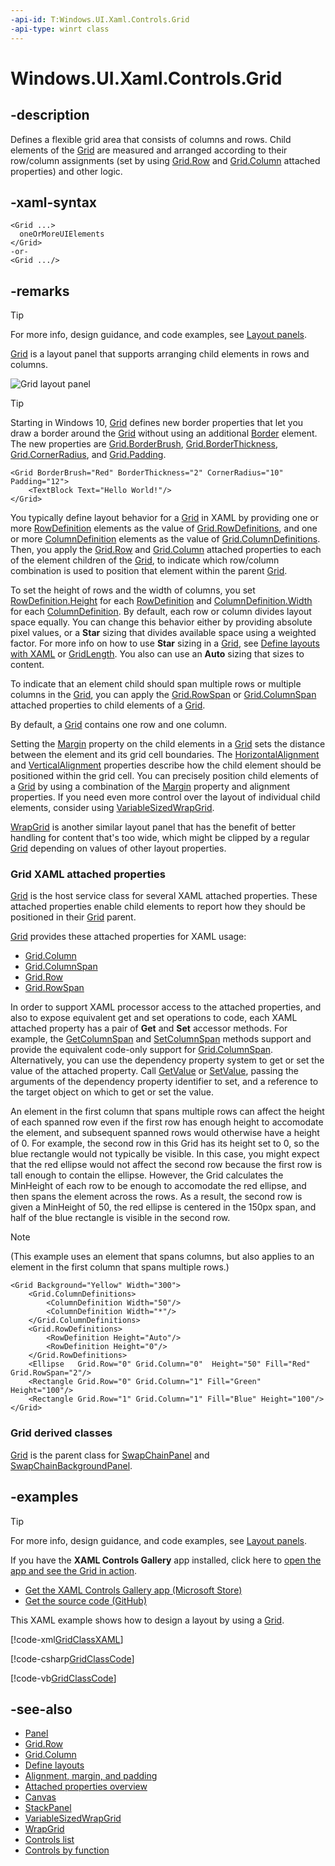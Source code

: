 ```yaml
---
-api-id: T:Windows.UI.Xaml.Controls.Grid
-api-type: winrt class
---
```


<!-- Class syntax.
public class Grid : Windows.UI.Xaml.Controls.Panel, Windows.UI.Xaml.Controls.IGrid, Windows.UI.Xaml.Controls.IGrid2
-->

# Windows.UI.Xaml.Controls.Grid

## -description
Defines a flexible grid area that consists of columns and rows. Child elements of the [Grid](grid.md) are measured and arranged according to their row/column assignments (set by using [Grid.Row](grid_row.md) and [Grid.Column](grid_column.md) attached properties) and other logic.

## -xaml-syntax
```xaml
<Grid ...>
  oneOrMoreUIElements
</Grid>
-or-
<Grid .../>
```


## -remarks

> [!TIP]
> For more info, design guidance, and code examples, see [Layout panels](/windows/uwp/design/layout/layout-panels#grid).

[Grid](grid.md) is a layout panel that supports arranging child elements in rows and columns.

<img alt="Grid layout panel" src="images/controls/Grid.png" />

> [!TIP]
> Starting in Windows 10, [Grid](grid.md) defines new border properties that let you draw a border around the [Grid](grid.md) without using an additional [Border](border.md) element. The new properties are [Grid.BorderBrush](grid_borderbrush.md), [Grid.BorderThickness](grid_borderthickness.md), [Grid.CornerRadius](grid_cornerradius.md), and [Grid.Padding](grid_padding.md).



```xaml
<Grid BorderBrush="Red" BorderThickness="2" CornerRadius="10" Padding="12">
    <TextBlock Text="Hello World!"/>
</Grid>
```



You typically define layout behavior for a [Grid](grid.md) in XAML by providing one or more [RowDefinition](rowdefinition.md) elements as the value of [Grid.RowDefinitions](grid_rowdefinitions.md), and one or more [ColumnDefinition](columndefinition.md) elements as the value of [Grid.ColumnDefinitions](grid_columndefinitions.md). Then, you apply the [Grid.Row](grid_row.md) and [Grid.Column](grid_column.md) attached properties to each of the element children of the [Grid](grid.md), to indicate which row/column combination is used to position that element within the parent [Grid](grid.md).

To set the height of rows and the width of columns, you set [RowDefinition.Height](rowdefinition_height.md) for each [RowDefinition](rowdefinition.md) and [ColumnDefinition.Width](columndefinition_width.md) for each [ColumnDefinition](columndefinition.md). By default, each row or column divides layout space equally. You can change this behavior either by providing absolute pixel values, or a **Star** sizing that divides available space using a weighted factor. For more info on how to use **Star** sizing in a [Grid](grid.md), see [Define layouts with XAML](http://msdn.microsoft.com/library/8d4e4162-1c9c-48f4-8a94-34976fb17079) or [GridLength](../windows.ui.xaml/gridlength.md). You also can use an **Auto** sizing that sizes to content.

To indicate that an element child should span multiple rows or multiple columns in the [Grid](grid.md), you can apply the [Grid.RowSpan](grid_rowspan.md) or [Grid.ColumnSpan](grid_columnspan.md) attached properties to child elements of a [Grid](grid.md).

By default, a [Grid](grid.md) contains one row and one column.

Setting the [Margin](../windows.ui.xaml/frameworkelement_margin.md) property on the child elements in a [Grid](grid.md) sets the distance between the element and its grid cell boundaries. The [HorizontalAlignment](../windows.ui.xaml/frameworkelement_horizontalalignment.md) and [VerticalAlignment](../windows.ui.xaml/frameworkelement_verticalalignment.md) properties describe how the child element should be positioned within the grid cell. You can precisely position child elements of a [Grid](grid.md) by using a combination of the [Margin](../windows.ui.xaml/frameworkelement_margin.md) property and alignment properties. If you need even more control over the layout of individual child elements, consider using [VariableSizedWrapGrid](variablesizedwrapgrid.md).

[WrapGrid](wrapgrid.md) is another similar layout panel that has the benefit of better handling for content that's too wide, which might be clipped by a regular [Grid](grid.md) depending on values of other layout properties.

### Grid XAML attached properties

[Grid](grid.md) is the host service class for several XAML attached properties. These attached properties enable child elements to report how they should be positioned in their [Grid](grid.md) parent.

[Grid](grid.md) provides these attached properties for XAML usage: 
+ [Grid.Column](grid_column.md)
+ [Grid.ColumnSpan](grid_columnspan.md)
+ [Grid.Row](grid_row.md)
+ [Grid.RowSpan](grid_rowspan.md)


In order to support XAML processor access to the attached properties, and also to expose equivalent get and set operations to code, each XAML attached property has a pair of **Get** and **Set** accessor methods. For example, the [GetColumnSpan](grid_getcolumnspan_1507379653.md) and [SetColumnSpan](grid_setcolumnspan_1865339609.md) methods support and provide the equivalent code-only support for [Grid.ColumnSpan](grid_columnspan.md). Alternatively, you can use the dependency property system to get or set the value of the attached property. Call [GetValue](../windows.ui.xaml/dependencyobject_getvalue_1188551207.md) or [SetValue](../windows.ui.xaml/dependencyobject_setvalue_52578133.md), passing the arguments of the dependency property identifier to set, and a reference to the target object on which to get or set the value.

An element in the first column that spans multiple rows can affect the height of each spanned row even if the first row has enough height to accomodate the element, and subsequent spanned rows would otherwise have a height of 0. For example, the second row in this Grid has its height set to 0, so the blue rectangle would not typically be visible. In this case, you might expect that the red ellipse would not affect the second row because the first row is tall enough to contain the ellipse. However, the Grid calculates the MinHeight of each row to be enough to accomodate the red ellipse, and then spans the element across the rows. As a result, the second row is given a MinHeight of 50, the red ellipse is centered in the 150px span, and half of the blue rectangle is visible in the second row.

> [!NOTE]
> (This example uses an element that spans columns, but also applies to an element in the first column that spans multiple rows.)

```xaml
<Grid Background="Yellow" Width="300">
    <Grid.ColumnDefinitions>
        <ColumnDefinition Width="50"/>
        <ColumnDefinition Width="*"/>
    </Grid.ColumnDefinitions>
    <Grid.RowDefinitions>
        <RowDefinition Height="Auto"/>
        <RowDefinition Height="0"/>
    </Grid.RowDefinitions>
    <Ellipse   Grid.Row="0" Grid.Column="0"  Height="50" Fill="Red" Grid.RowSpan="2"/>
    <Rectangle Grid.Row="0" Grid.Column="1" Fill="Green" Height="100"/>
    <Rectangle Grid.Row="1" Grid.Column="1" Fill="Blue" Height="100"/>
</Grid>
```

### **Grid** derived classes

[Grid](grid.md) is the parent class for [SwapChainPanel](swapchainpanel.md) and [SwapChainBackgroundPanel](swapchainbackgroundpanel.md).

## -examples

> [!TIP]
> For more info, design guidance, and code examples, see [Layout panels](/windows/uwp/design/layout/layout-panels#grid).
>
> If you have the **XAML Controls Gallery** app installed, click here to [open the app and see the Grid in action](xamlcontrolsgallery:/item/Grid).
> + [Get the XAML Controls Gallery app (Microsoft Store)](https://www.microsoft.com/store/productId/9MSVH128X2ZT)
> + [Get the source code (GitHub)](https://github.com/Microsoft/Windows-universal-samples/tree/master/Samples/XamlUIBasics)


This XAML example shows how to design a layout by using a [Grid](grid.md).

[!code-xml[GridClassXAML](../windows.ui.xaml/code/GridReferenceSample/csharp/Page.xaml#SnippetGridClassXAML)]

[!code-csharp[GridClassCode](../windows.ui.xaml/code/GridReferenceSample/csharp/Page.xaml.cs#SnippetGridClassCode)]

[!code-vb[GridClassCode](../windows.ui.xaml/code/GridReferenceSample/vbnet/Page.xaml.vb#SnippetGridClassCode)]

## -see-also

- [Panel](panel.md)
- [Grid.Row](grid_row.md)
- [Grid.Column](grid_column.md)
- [Define layouts](http://msdn.microsoft.com/library/8d4e4162-1c9c-48f4-8a94-34976fb17079)
- [Alignment, margin, and padding](http://msdn.microsoft.com/library/9412abd4-3674-4865-b07d-64c7c26e4842)
- [Attached properties overview](http://msdn.microsoft.com/library/098c1de0-d640-48b1-9961-d0adf33266e2)
- [Canvas](canvas.md)
- [StackPanel](stackpanel.md)
- [VariableSizedWrapGrid](variablesizedwrapgrid.md)
- [WrapGrid](wrapgrid.md)
- [Controls list](http://msdn.microsoft.com/library/11172840-a63d-4f48-9db4-7baca06308ee)
- [Controls by function](http://msdn.microsoft.com/library/8db4347b-91d6-4659-91f2-80ecf7bbb596)
